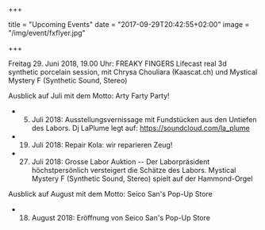 +++

title = "Upcoming Events"
date = "2017-09-29T20:42:55+02:00"
image = "/img/event/fxflyer.jpg"

+++

Freitag 29. Juni 2018, 19.00 Uhr: FREAKY FINGERS Lifecast real 3d synthetic porcelain session, mit Chrysa Chouliara (Kaascat.ch) und Mystical Mystery F (Synthetic Sound, Stereo)

Ausblick auf Juli mit dem Motto: Arty Farty Party!
- 5. Juli 2018: Ausstellungsvernissage mit Fundstücken aus den Untiefen des Labors. Dj LaPlume legt auf: https://soundcloud.com/la_plume
- 19. Juli 2018: Repair Kola: wir reparieren Zeug!
- 27. Juli 2018: Grosse Labor Auktion -- Der Laborpräsident höchstpersönlich versteigert die Schätze des Labors. Mystical Mystery F (Synthetic Sound, Stereo) spielt auf der Hammond-Orgel

Ausblick auf August mit dem Motto: Seico San's Pop-Up Store
- 18. August 2018: Eröffnung von Seico San's Pop-Up Store
